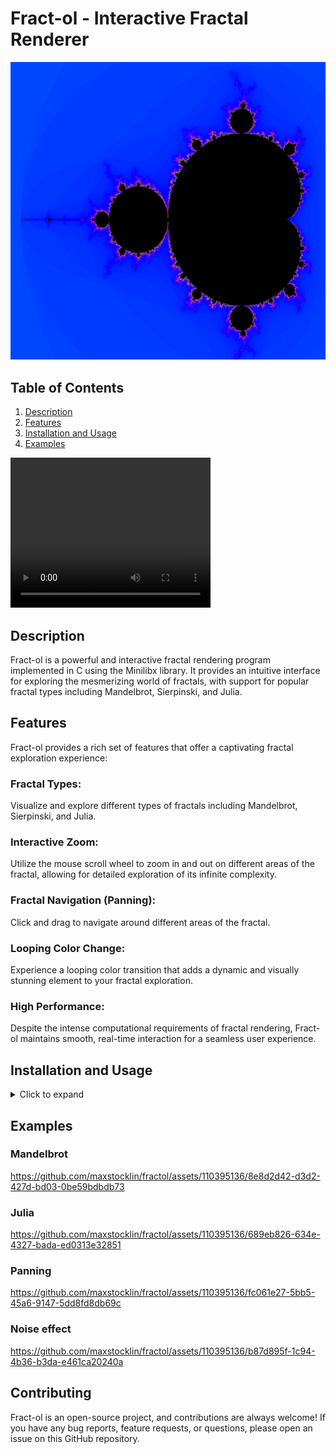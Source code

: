 # Fract-ol - Interactive Fractal Renderer


![Example Mandelbrot](./demo/mandelbrot.png)

## Table of Contents
1. [Description](#description)
1. [Features](#features)
3. [Installation and Usage](#installation-and-usage)
5. [Examples](#examples)

<video width="320" height="240" controls>
  <source src="demo/mandelbrotloop.mp4" type="video/mp4">
Your browser does not support the video tag.
</video>

## Description

Fract-ol is a powerful and interactive fractal rendering program implemented in C using the Minilibx library. It provides an intuitive interface for exploring the mesmerizing world of fractals, with support for popular fractal types including Mandelbrot, Sierpinski, and Julia.

## Features

Fract-ol provides a rich set of features that offer a captivating fractal exploration experience:

### Fractal Types: 
Visualize and explore different types of fractals including Mandelbrot, Sierpinski, and Julia.

### Interactive Zoom: 
Utilize the mouse scroll wheel to zoom in and out on different areas of the fractal, allowing for detailed exploration of its infinite complexity.

### Fractal Navigation (Panning): 
Click and drag to navigate around different areas of the fractal.

### Looping Color Change: 
Experience a looping color transition that adds a dynamic and visually stunning element to your fractal exploration.

### High Performance: 
Despite the intense computational requirements of fractal rendering, Fract-ol maintains smooth, real-time interaction for a seamless user experience.


## Installation and Usage
<details>
<summary>Click to expand</summary>

1. Clone the repository:
    ```bash
    git clone git@github.com:maxstocklin/fractol.git fractol
    ```

2. Navigate to the cloned repository:
    ```bash
    cd fractol
    ```

3. Compile the program using the provided Makefile:
    ```bash
    make
    ```
4. Run the Program with the name of the fractal you want as argument (Mandelbrot, Julia, or Sierpinski):
    ```bash
    ./fract-ol Mandelbrot
    ```
</details>

## Examples

### Mandelbrot

https://github.com/maxstocklin/fractol/assets/110395136/8e8d2d42-d3d2-427d-bd03-0be59bdbdb73

### Julia

https://github.com/maxstocklin/fractol/assets/110395136/689eb826-634e-4327-bada-ed0313e32851

### Panning

https://github.com/maxstocklin/fractol/assets/110395136/fc061e27-5bb5-45a6-9147-5dd8fd8db69c

### Noise effect

https://github.com/maxstocklin/fractol/assets/110395136/b87d895f-1c94-4b36-b3da-e461ca20240a


## Contributing

Fract-ol is an open-source project, and contributions are always welcome! If you have any bug reports, feature requests, or questions, please open an issue on this GitHub repository.

